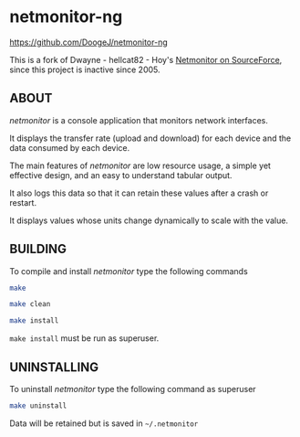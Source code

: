 # netmonitor-ng

https://github.com/DoogeJ/netmonitor-ng

This is a fork of Dwayne - hellcat82 - Hoy's [Netmonitor on SourceForce](https://sourceforge.net/projects/netmonitor/), since this project is inactive since 2005.


## ABOUT

*netmonitor* is a console application that monitors network interfaces.

It displays the transfer rate (upload and download) for each device and the data consumed by each device.

The main features of *netmonitor* are low resource usage, a simple yet effective design, and an easy to understand tabular output.

It also logs this data so that it can retain these values after a crash or restart.

It displays values whose units change dynamically to scale with the value.


## BUILDING

To compile and install *netmonitor* type the following commands

```sh
make 

make clean

make install
```

`make install` must be run as superuser.


## UNINSTALLING

To uninstall *netmonitor* type the following command as superuser

```sh
make uninstall
```

Data will be retained but is saved in `~/.netmonitor`
